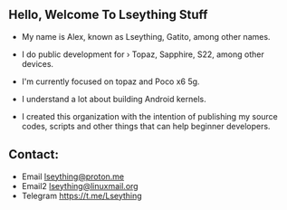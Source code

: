 ## Hello, Welcome To Lseything Stuff
* My name is Alex, known as Lseything, Gatito, among other names.
* I do public development for › Topaz, Sapphire, S22, among other devices.
* I'm currently focused on topaz and Poco x6 5g.
* I understand a lot about building Android kernels.

* I created this organization with the intention of publishing my source codes, scripts and other things that can help beginner developers.

## Contact:
* Email <lseything@proton.me>
* Email2 <lseything@linuxmail.org>
* Telegram <https://t.me/Lseything>
